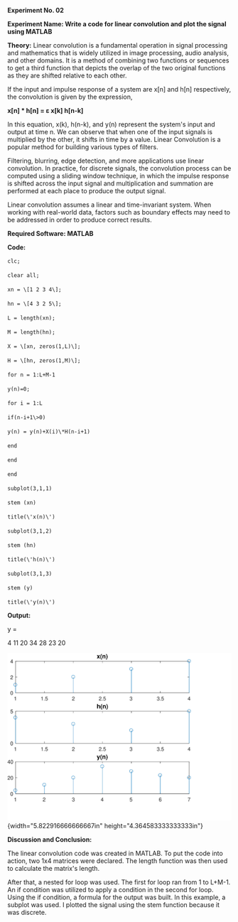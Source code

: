**Experiment No. 02**

**Experiment Name: Write a code for linear convolution and plot the
signal using MATLAB**

**Theory:** Linear convolution is a fundamental operation in signal
processing and mathematics that is widely utilized in image processing,
audio analysis, and other domains. It is a method of combining two
functions or sequences to get a third function that depicts the overlap
of the two original functions as they are shifted relative to each
other.

If the input and impulse response of a system are x\[n\] and h\[n\]
respectively, the convolution is given by the expression,

**x\[n\] \* h\[n\] = ε x\[k\] h\[n-k\]**

In this equation, x(k), h(n-k), and y(n) represent the system\'s input
and output at time n. We can observe that when one of the input signals
is multiplied by the other, it shifts in time by a value. Linear
Convolution is a popular method for building various types of filters.

Filtering, blurring, edge detection, and more applications use linear
convolution. In practice, for discrete signals, the convolution process
can be computed using a sliding window technique, in which the impulse
response is shifted across the input signal and multiplication and
summation are performed at each place to produce the output signal.

Linear convolution assumes a linear and time-invariant system. When
working with real-world data, factors such as boundary effects may need
to be addressed in order to produce correct results.

**Required Software: MATLAB**

**Code:**
```
clc;

clear all;

xn = \[1 2 3 4\];

hn = \[4 3 2 5\];

L = length(xn);

M = length(hn);

X = \[xn, zeros(1,L)\];

H = \[hn, zeros(1,M)\];

for n = 1:L+M-1

y(n)=0;

for i = 1:L

if(n-i+1\>0)

y(n) = y(n)+X(i)\*H(n-i+1)

end

end

end

subplot(3,1,1)

stem (xn)

title(\'x(n)\')

subplot(3,1,2)

stem (hn)

title(\'h(n)\')

subplot(3,1,3)

stem (y)

title(\'y(n)\')
```

**Output:**

y =

4 11 20 34 28 23 20

![](02_DSP/media/image2.jpg){width="5.822916666666667in"
height="4.364583333333333in"}

**Discussion and Conclusion:**

The linear convolution code was created in MATLAB. To put the code into
action, two 1x4 matrices were declared. The length function was then
used to calculate the matrix\'s length.

After that, a nested for loop was used. The first for loop ran from 1 to
L+M-1. An if condition was utilized to apply a condition in the second
for loop. Using the if condition, a formula for the output was built. In
this example, a subplot was used. I plotted the signal using the stem
function because it was discrete.
